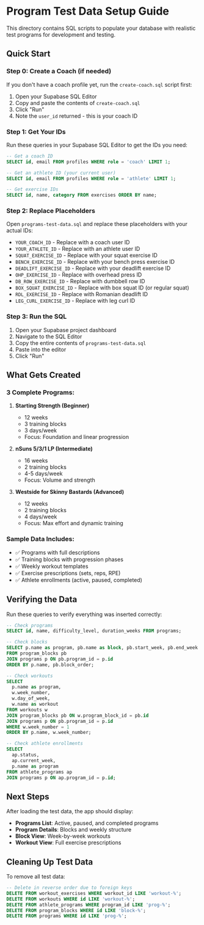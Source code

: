 # Program Test Data Setup Guide

This directory contains SQL scripts to populate your database with realistic test programs for development and testing.

## Quick Start

### Step 0: Create a Coach (if needed)

If you don't have a coach profile yet, run the `create-coach.sql` script first:

1. Open your Supabase SQL Editor
2. Copy and paste the contents of `create-coach.sql`
3. Click "Run"
4. Note the `user_id` returned - this is your coach ID

### Step 1: Get Your IDs

Run these queries in your Supabase SQL Editor to get the IDs you need:

```sql
-- Get a coach ID
SELECT id, email FROM profiles WHERE role = 'coach' LIMIT 1;

-- Get an athlete ID (your current user)
SELECT id, email FROM profiles WHERE role = 'athlete' LIMIT 1;

-- Get exercise IDs
SELECT id, name, category FROM exercises ORDER BY name;
```

### Step 2: Replace Placeholders

Open `programs-test-data.sql` and replace these placeholders with your actual IDs:

- `YOUR_COACH_ID` - Replace with a coach user ID
- `YOUR_ATHLETE_ID` - Replace with an athlete user ID
- `SQUAT_EXERCISE_ID` - Replace with your squat exercise ID
- `BENCH_EXERCISE_ID` - Replace with your bench press exercise ID
- `DEADLIFT_EXERCISE_ID` - Replace with your deadlift exercise ID
- `OHP_EXERCISE_ID` - Replace with overhead press ID
- `DB_ROW_EXERCISE_ID` - Replace with dumbbell row ID
- `BOX_SQUAT_EXERCISE_ID` - Replace with box squat ID (or regular squat)
- `RDL_EXERCISE_ID` - Replace with Romanian deadlift ID
- `LEG_CURL_EXERCISE_ID` - Replace with leg curl ID

### Step 3: Run the SQL

1. Open your Supabase project dashboard
2. Navigate to the SQL Editor
3. Copy the entire contents of `programs-test-data.sql`
4. Paste into the editor
5. Click "Run"

## What Gets Created

### 3 Complete Programs:

1. **Starting Strength (Beginner)**
   - 12 weeks
   - 3 training blocks
   - 3 days/week
   - Focus: Foundation and linear progression

2. **nSuns 5/3/1 LP (Intermediate)**
   - 16 weeks
   - 2 training blocks
   - 4-5 days/week
   - Focus: Volume and strength

3. **Westside for Skinny Bastards (Advanced)**
   - 12 weeks
   - 2 training blocks
   - 4 days/week
   - Focus: Max effort and dynamic training

### Sample Data Includes:
- ✅ Programs with full descriptions
- ✅ Training blocks with progression phases
- ✅ Weekly workout templates
- ✅ Exercise prescriptions (sets, reps, RPE)
- ✅ Athlete enrollments (active, paused, completed)

## Verifying the Data

Run these queries to verify everything was inserted correctly:

```sql
-- Check programs
SELECT id, name, difficulty_level, duration_weeks FROM programs;

-- Check blocks
SELECT p.name as program, pb.name as block, pb.start_week, pb.end_week
FROM program_blocks pb
JOIN programs p ON pb.program_id = p.id
ORDER BY p.name, pb.block_order;

-- Check workouts
SELECT
  p.name as program,
  w.week_number,
  w.day_of_week,
  w.name as workout
FROM workouts w
JOIN program_blocks pb ON w.program_block_id = pb.id
JOIN programs p ON pb.program_id = p.id
WHERE w.week_number = 1
ORDER BY p.name, w.week_number;

-- Check athlete enrollments
SELECT
  ap.status,
  ap.current_week,
  p.name as program
FROM athlete_programs ap
JOIN programs p ON ap.program_id = p.id;
```

## Next Steps

After loading the test data, the app should display:

- **Programs List**: Active, paused, and completed programs
- **Program Details**: Blocks and weekly structure
- **Block View**: Week-by-week workouts
- **Workout View**: Full exercise prescriptions

## Cleaning Up Test Data

To remove all test data:

```sql
-- Delete in reverse order due to foreign keys
DELETE FROM workout_exercises WHERE workout_id LIKE 'workout-%';
DELETE FROM workouts WHERE id LIKE 'workout-%';
DELETE FROM athlete_programs WHERE program_id LIKE 'prog-%';
DELETE FROM program_blocks WHERE id LIKE 'block-%';
DELETE FROM programs WHERE id LIKE 'prog-%';
```
